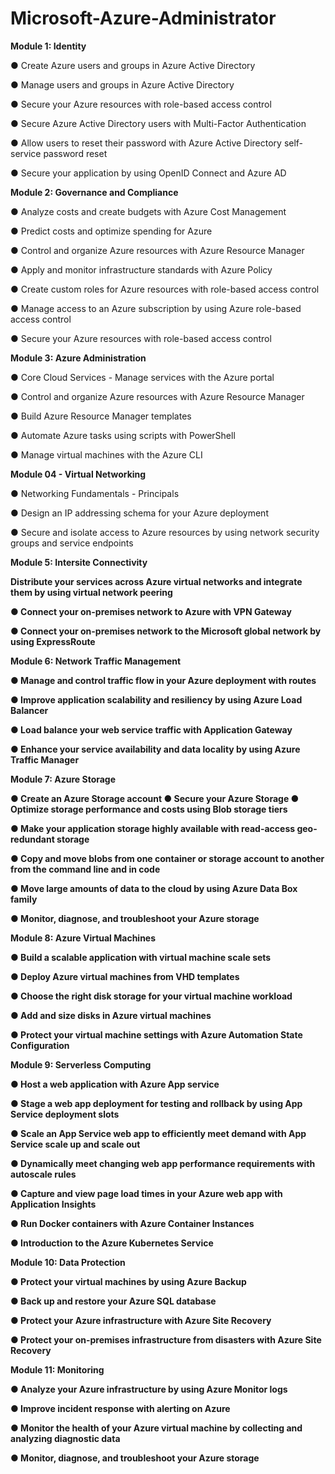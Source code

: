 # Microsoft-Azure-Administrator

<strong>Module 1: Identity</strong>
<p>● Create Azure users and groups in Azure Active Directory</p>
<p>● Manage users and groups in Azure Active Directory</p>
<p>● Secure your Azure resources with role-based access control</p>
<p>● Secure Azure Active Directory users with Multi-Factor Authentication</p>
<p>● Allow users to reset their password with Azure Active Directory self-service password reset</p>
<p>● Secure your application by using OpenID Connect and Azure AD</p>

<strong>Module 2: Governance and Compliance</strong>
<p>● Analyze costs and create budgets with Azure Cost Management</p>
<p>● Predict costs and optimize spending for Azure</p>
<p>● Control and organize Azure resources with Azure Resource Manager</p>
<p>● Apply and monitor infrastructure standards with Azure Policy</p>
<p>● Create custom roles for Azure resources with role-based access control</p>
<p>● Manage access to an Azure subscription by using Azure role-based access control</p>
<p>● Secure your Azure resources with role-based access control</p>

<strong>Module 3: Azure Administration</strong>
<p>● Core Cloud Services - Manage services with the Azure portal</p>
<p>● Control and organize Azure resources with Azure Resource Manager</p>
<p>● Build Azure Resource Manager templates</p>
<p>● Automate Azure tasks using scripts with PowerShell</p>
<p>● Manage virtual machines with the Azure CLI</p>

<strong>Module 04 - Virtual Networking</strong>
<p>● Networking Fundamentals - Principals</p>
<p>● Design an IP addressing schema for your Azure deployment</p>
<p>● Secure and isolate access to Azure resources by using network security groups and service endpoints</p>

<strong>Module 5: Intersite Connectivity
<p>Distribute your services across Azure virtual networks and integrate them by using virtual network peering
<p>● Connect your on-premises network to Azure with VPN Gateway
<p>● Connect your on-premises network to the Microsoft global network by using ExpressRoute

<strong>Module 6: Network Traffic Management
<p>● Manage and control traffic flow in your Azure deployment with routes
<p>● Improve application scalability and resiliency by using Azure Load Balancer
<p>● Load balance your web service traffic with Application Gateway
<p>● Enhance your service availability and data locality by using Azure Traffic Manager

<strong>Module 7: Azure Storage
<p>● Create an Azure Storage account ● Secure your Azure Storage ● Optimize storage performance and costs using Blob storage tiers
<p>● Make your application storage highly available with read-access geo-redundant storage
<p>● Copy and move blobs from one container or storage account to another from the command line and in code
<p>● Move large amounts of data to the cloud by using Azure Data Box family
<p>● Monitor, diagnose, and troubleshoot your Azure storage

<strong>Module 8: Azure Virtual Machines
<p>● Build a scalable application with virtual machine scale sets
<p>● Deploy Azure virtual machines from VHD templates
<p>● Choose the right disk storage for your virtual machine workload
<p>● Add and size disks in Azure virtual machines
<p>● Protect your virtual machine settings with Azure Automation State Configuration

<strong>Module 9: Serverless Computing
<p>● Host a web application with Azure App service
<p>● Stage a web app deployment for testing and rollback by using App Service deployment slots
<p>● Scale an App Service web app to efficiently meet demand with App Service scale up and scale out
<p>● Dynamically meet changing web app performance requirements with autoscale rules
<p>● Capture and view page load times in your Azure web app with Application Insights
<p>● Run Docker containers with Azure Container Instances
<p>● Introduction to the Azure Kubernetes Service

<strong>Module 10: Data Protection
<p>● Protect your virtual machines by using Azure Backup
<p>● Back up and restore your Azure SQL database
<p>● Protect your Azure infrastructure with Azure Site Recovery
<p>● Protect your on-premises infrastructure from disasters with Azure Site Recovery

<strong>Module 11: Monitoring
<p>● Analyze your Azure infrastructure by using Azure Monitor logs
<p>● Improve incident response with alerting on Azure
<p>● Monitor the health of your Azure virtual machine by collecting and analyzing diagnostic data
<p>● Monitor, diagnose, and troubleshoot your Azure storage

